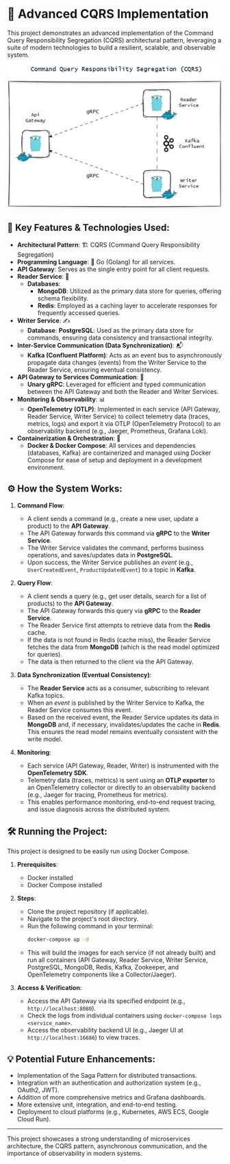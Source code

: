 # 🚀 Advanced CQRS Implementation

This project demonstrates an advanced implementation of the Command Query Responsibility Segregation (CQRS) architectural pattern, leveraging a suite of modern technologies to build a resilient, scalable, and observable system.

![CQRS Architecture Diagram](image.jpg)

## 🌟 Key Features & Technologies Used:

*   **Architectural Pattern**: 🏗️ CQRS (Command Query Responsibility Segregation)
*   **Programming Language**: 🐹 Go (Golang) for all services.
*   **API Gateway**: Serves as the single entry point for all client requests.
*   **Reader Service**: 📖
    *   **Databases**:
        *   **MongoDB**: Utilized as the primary data store for queries, offering schema flexibility.
        *   **Redis**: Employed as a caching layer to accelerate responses for frequently accessed queries.
*   **Writer Service**: ✍️
    *   **Database**: **PostgreSQL**: Used as the primary data store for commands, ensuring data consistency and transactional integrity.
*   **Inter-Service Communication (Data Synchronization)**: 📬
    *   **Kafka (Confluent Platform)**: Acts as an event bus to asynchronously propagate data changes (events) from the Writer Service to the Reader Service, ensuring eventual consistency.
*   **API Gateway to Services Communication**: 📡
    *   **Unary gRPC**: Leveraged for efficient and typed communication between the API Gateway and both the Reader and Writer Services.
*   **Monitoring & Observability**: 📊
    *   **OpenTelemetry (OTLP)**: Implemented in each service (API Gateway, Reader Service, Writer Service) to collect telemetry data (traces, metrics, logs) and export it via OTLP (OpenTelemetry Protocol) to an observability backend (e.g., Jaeger, Prometheus, Grafana Loki).
*   **Containerization & Orchestration**: 🐳
    *   **Docker & Docker Compose**: All services and dependencies (databases, Kafka) are containerized and managed using Docker Compose for ease of setup and deployment in a development environment.

## ⚙️ How the System Works:

1.  **Command Flow**:
    *   A client sends a command (e.g., create a new user, update a product) to the **API Gateway**.
    *   The API Gateway forwards this command via **gRPC** to the **Writer Service**.
    *   The Writer Service validates the command, performs business operations, and saves/updates data in **PostgreSQL**.
    *   Upon success, the Writer Service publishes an *event* (e.g., `UserCreatedEvent`, `ProductUpdatedEvent`) to a topic in **Kafka**.

2.  **Query Flow**:
    *   A client sends a query (e.g., get user details, search for a list of products) to the **API Gateway**.
    *   The API Gateway forwards this query via **gRPC** to the **Reader Service**.
    *   The Reader Service first attempts to retrieve data from the **Redis** cache.
    *   If the data is not found in Redis (cache miss), the Reader Service fetches the data from **MongoDB** (which is the read model optimized for queries).
    *   The data is then returned to the client via the API Gateway.

3.  **Data Synchronization (Eventual Consistency)**:
    *   The **Reader Service** acts as a consumer, subscribing to relevant Kafka topics.
    *   When an *event* is published by the Writer Service to Kafka, the Reader Service consumes this event.
    *   Based on the received event, the Reader Service updates its data in **MongoDB** and, if necessary, invalidates/updates the cache in **Redis**. This ensures the read model remains eventually consistent with the write model.

4.  **Monitoring**:
    *   Each service (API Gateway, Reader, Writer) is instrumented with the **OpenTelemetry SDK**.
    *   Telemetry data (traces, metrics) is sent using an **OTLP exporter** to an OpenTelemetry collector or directly to an observability backend (e.g., Jaeger for tracing, Prometheus for metrics).
    *   This enables performance monitoring, end-to-end request tracing, and issue diagnosis across the distributed system.

## 🛠️ Running the Project:

This project is designed to be easily run using Docker Compose.

1.  **Prerequisites**:
    *   Docker installed
    *   Docker Compose installed

2.  **Steps**:
    *   Clone the project repository (if applicable).
    *   Navigate to the project's root directory.
    *   Run the following command in your terminal:
        ```bash
        docker-compose up -d
        ```
    *   This will build the images for each service (if not already built) and run all containers (API Gateway, Reader Service, Writer Service, PostgreSQL, MongoDB, Redis, Kafka, Zookeeper, and OpenTelemetry components like a Collector/Jaeger).

3.  **Access & Verification**:
    *   Access the API Gateway via its specified endpoint (e.g., `http://localhost:8080`).
    *   Check the logs from individual containers using `docker-compose logs <service_name>`.
    *   Access the observability backend UI (e.g., Jaeger UI at `http://localhost:16686`) to view traces.

## 💡 Potential Future Enhancements:

*   Implementation of the Saga Pattern for distributed transactions.
*   Integration with an authentication and authorization system (e.g., OAuth2, JWT).
*   Addition of more comprehensive metrics and Grafana dashboards.
*   More extensive unit, integration, and end-to-end testing.
*   Deployment to cloud platforms (e.g., Kubernetes, AWS ECS, Google Cloud Run).

---

This project showcases a strong understanding of microservices architecture, the CQRS pattern, asynchronous communication, and the importance of observability in modern systems.